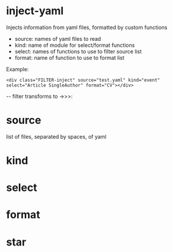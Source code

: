 inject-yaml
===========

Injects information from yaml files, formatted by custom functions

-   source: names of yaml files to read
-   kind: name of module for select/format functions
-   select: names of functions to use to filter source list
-   format: name of function to use to format list

Example:

    <div class="FILTER-inject" source="test.yaml" kind="event" select="Article SingleAuthor" format="CV"></div>

-- filter transforms to -&gt;&gt;&gt;:

source
======

list of files, separated by spaces, of yaml

kind
====

select
======

format
======

star
====
